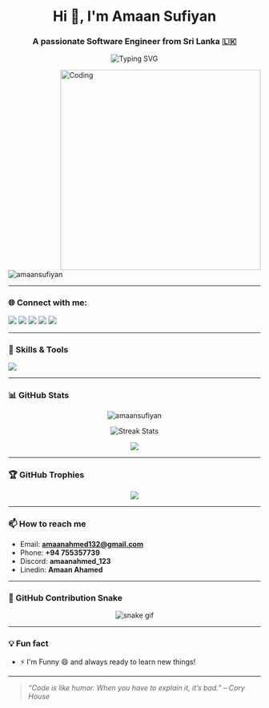 <h1 align="center">Hi 👋, I'm Amaan Sufiyan</h1>
<h3 align="center">A passionate Software Engineer from Sri Lanka 🇱🇰</h3>

<p align="center">
  <img src="https://readme-typing-svg.herokuapp.com?font=Fira+Code&weight=500&size=24&pause=1000&color=00FF95&center=true&vCenter=true&width=435&lines=Software+Engineer;Full-Stack+Developer;UI%2FUX+Designer;Tech+Explorer+%26+Open+Source+Lover" alt="Typing SVG" />
</p>

<img align="right" alt="Coding" width="400" src="https://cdn.dribbble.com/users/1162077/screenshots/3848914/programmer.gif">

<p align="left">
  <img src="https://komarev.com/ghpvc/?username=amaansufiyan&label=Profile%20views&color=0e75b6&style=flat" alt="amaansufiyan" />
</p>

---

### 🌐 Connect with me:

<p align="left">
  <a href="https://twitter.com/amaan_sufiyan_" target="blank"><img src="https://img.shields.io/badge/Twitter-1DA1F2.svg?&style=for-the-badge&logo=Twitter&logoColor=white"/></a>
  <a href="https://linkedin.com/in/amaan sufiyan" target="blank"><img src="https://img.shields.io/badge/LinkedIn-0077B5.svg?&style=for-the-badge&logo=linkedin&logoColor=white" /></a>
  <a href="https://instagram.com/amaan_sufiyan_" target="blank"><img src="https://img.shields.io/badge/Instagram-E4405F.svg?&style=for-the-badge&logo=instagram&logoColor=white"/></a>
  <a href="https://www.youtube.com/c/amaanahmed8875" target="blank"><img src="https://img.shields.io/badge/YouTube-FF0000.svg?&style=for-the-badge&logo=youtube&logoColor=white"/></a>
  <a href="https://medium.com/@amaan_ahmed" target="blank"><img src="https://img.shields.io/badge/Medium-12100E.svg?&style=for-the-badge&logo=medium&logoColor=white" /></a>
</p>

---

### 🧠 Skills & Tools

<p align="left">
  <img src="https://skillicons.dev/icons?i=html,css,js,react,cpp,java,python,php,mysql,mongodb,nodejs,figma,git,bootstrap,postman,vscode,androidstudio" />
</p>

---

### 📊 GitHub Stats

<p align="center">
  <img src="https://github-readme-stats.vercel.app/api?username=amaansufiyan&show_icons=true&theme=github_dark&locale=en" alt="amaansufiyan" />
</p>

<p align="center">
  <img src="https://github-readme-streak-stats.herokuapp.com?user=amaansufiyan&theme=dark&date_format=M%20j%5B%2C%20Y%5D" alt="Streak Stats" />
</p>

<p align="center">
  <img src="https://github-readme-stats.vercel.app/api/top-langs/?username=amaansufiyan&layout=compact&theme=github_dark" />
</p>

---

### 🏆 GitHub Trophies

<p align="center">
  <img src="https://github-profile-trophy.vercel.app/?username=amaansufiyan&theme=onedark&row=2&column=4" />
</p>

---

### 📫 How to reach me

- Email: **amaanahmed132@gmail.com**
- Phone: **+94 755357739**
- Discord: **amaanahmed_123**
- Linedin: **Amaan Ahamed**

---

### 🐍 GitHub Contribution Snake

<p align="center">
  <img src="https://github.com/amaansufiyan/amaansufiyan/blob/output/github-contribution-grid-snake.svg" alt="snake gif" />
</p>

---

### 💡 Fun fact

- ⚡ I'm Funny 😄 and always ready to learn new things!

---

> *“Code is like humor. When you have to explain it, it’s bad.” – Cory House*
